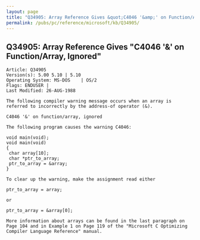 ```yaml
---
layout: page
title: "Q34905: Array Reference Gives &quot;C4046 '&amp;' on Function/Array, Ignored&quot;"
permalink: /pubs/pc/reference/microsoft/kb/Q34905/
---
```


## Q34905: Array Reference Gives &quot;C4046 '&amp;' on Function/Array, Ignored&quot;

	Article: Q34905
	Version(s): 5.00 5.10 | 5.10
	Operating System: MS-DOS    | OS/2
	Flags: ENDUSER |
	Last Modified: 26-AUG-1988
	
	The following compiler warning message occurs when an array is
	referred to incorrectly by the address-of operator (&).
	
	C4046 '&' on function/array, ignored
	
	The following program causes the warning C4046:
	
	void main(void);
	void main(void)
	{
	 char array[10];
	 char *ptr_to_array;
	 ptr_to_array = &array;
	}
	
	To clear up the warning, make the assignment read either
	
	ptr_to_array = array;
	
	or
	
	ptr_to_array = &array[0];
	
	More information about arrays can be found in the last paragraph on
	Page 104 and in Example 1 on Page 119 of the "Microsoft C Optimizing
	Compiler Language Reference" manual.
